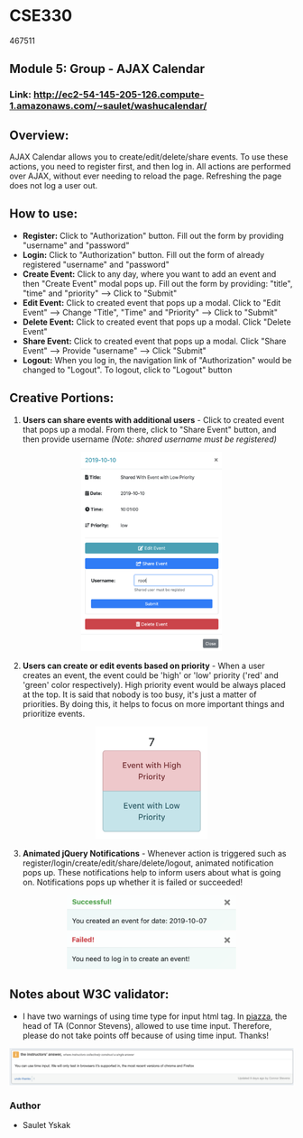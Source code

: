 # CSE330

467511

## Module 5: Group - AJAX Calendar

### Link: http://ec2-54-145-205-126.compute-1.amazonaws.com/~saulet/washucalendar/

## Overview:

AJAX Calendar allows you to create/edit/delete/share events. To use these actions, you need to register first, and then log in. All actions are performed over AJAX, without ever needing to reload the page. Refreshing the page does not log a user out.

## How to use:

-   **Register:** Click to "Authorization" button. Fill out the form by providing "username" and "password"
-   **Login:** Click to "Authorization" button. Fill out the form of already registered "username" and "password"
-   **Create Event:** Click to any day, where you want to add an event and then "Create Event" modal pops up. Fill out the form by providing: "title", "time" and "priority" --> Click to "Submit"
-   **Edit Event:** Click to created event that pops up a modal. Click to "Edit Event" --> Change "Title", "Time" and "Priority" --> Click to "Submit"
-   **Delete Event:** Click to created event that pops up a modal. Click "Delete Event"
-   **Share Event:** Click to created event that pops up a modal. Click "Share Event" --> Provide "username" --> Click "Submit"
-   **Logout:** When you log in, the navigation link of "Authorization" would be changed to "Logout". To logout, click to "Logout" button

## Creative Portions:

1. **Users can share events with additional users** - Click to created event that pops up a modal. From there, click to "Share Event" button, and then provide username _(Note: shared username must be registered)_

<p style="text-align: center;">
    <img src="img/screen2.png" width="250">
</p>

2. **Users can create or edit events based on priority** - When a user creates an event, the event could be 'high' or 'low' priority ('red' and 'green' color respectively). High priority event would be always placed at the top. It is said that nobody is too busy, it's just a matter of priorities. By doing this, it helps to focus on more important things and prioritize events.

<p style="text-align: center;">
    <img src="img/screen4.png" width="200">
</p>

3. **Animated jQuery Notifications** - Whenever action is triggered such as register/login/create/edit/share/delete/logout, animated notification pops up. These notifications help to inform users about what is going on. Notifications pops up whether it is failed or succeeded!

<p style="text-align: center;">
    <img src="img/screen5.png" width="300">
    <img src="img/screen6.png" width="300">
</p>

## Notes about W3C validator:

-   I have two warnings of using time type for input html tag. In [piazza](https://piazza.com/class/jzoo115n7oz3d6?cid=499), the head of TA (Connor Stevens), allowed to use time input. Therefore, please do not take points off because of using time input. Thanks!

<p style="text-align: center;">
    <img src="img/screen1.png" width="800">
</p>

### Author

-   Saulet Yskak
